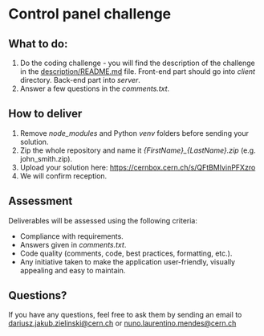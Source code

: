 # Control panel challenge

## What to do:

1. Do the coding challenge - you will find the description of the challenge in the [description/README.md](description%2FREADME.md) file.
Front-end part should go into *client* directory. Back-end part into *server*.
2. Answer a few questions in the *comments.txt*.


## How to deliver 

1. Remove *node_modules* and Python *venv* folders before sending your solution. 
2. Zip the whole repository and name it *{FirstName}_{LastName}.zip* (e.g. john_smith.zip).
3. Upload your solution here: https://cernbox.cern.ch/s/QFtBMIvinPFXzro 
4. We will confirm reception.


## Assessment

Deliverables will be assessed using the following criteria:

- Compliance with requirements.
- Answers given in *comments.txt*.
- Code quality (comments, code, best practices, formatting, etc.).
- Any initiative taken to make the application user-friendly, visually appealing and easy to maintain. 


## Questions?

If you have any questions, feel free to ask them by sending an email to dariusz.jakub.zielinski@cern.ch or
nuno.laurentino.mendes@cern.ch